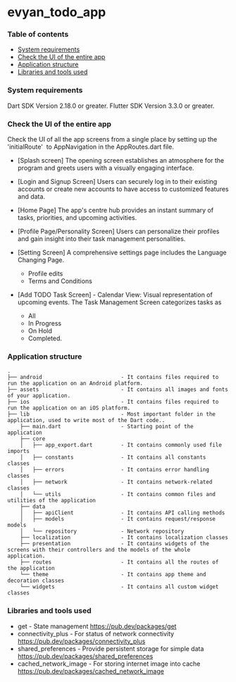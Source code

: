 
# evyan_todo_app
### Table of contents
- [System requirements](#system-requirements)
- [Check the UI of the entire app](#app-navigations)
- [Application structure](#project-structure)
- [Libraries and tools used](#libraries-and-tools-used)

### System requirements

Dart SDK Version 2.18.0 or greater.
Flutter SDK Version 3.3.0 or greater.

### Check the UI of the entire app

Check the UI of all the app screens from a single place by setting up the 'initialRoute'  to AppNavigation in the AppRoutes.dart file.

- [Splash screen]
   The opening screen establishes an atmosphere for the program and greets users with a visually engaging interface.

- [Login and Signup Screen]
   Users can securely log in to their existing accounts or create new accounts to have access to customized features and data.

- [Home Page]
   The app's centre hub provides an instant summary of tasks, priorities, and upcoming activities.

- [Profile Page/Personality Screen]
   Users can personalize their profiles and gain insight into their task management personalities.

- [Setting Screen]
   A comprehensive settings page includes the Language Changing Page.
    - Profile edits
    - Terms and Conditions

- [Add TODO Task Screen] - Calendar View: Visual representation of upcoming events.
 The Task Management Screen categorizes tasks as 
  - All
  - In Progress
  - On Hold 
  - Completed.


### Application structure

```
.
├── android                         - It contains files required to run the application on an Android platform.
├── assets                          - It contains all images and fonts of your application.
├── ios                             - It contains files required to run the application on an iOS platform.
├── lib                             - Most important folder in the application, used to write most of the Dart code..
    ├── main.dart                   - Starting point of the application
    ├── core
    │   ├── app_export.dart         - It contains commonly used file imports
    │   ├── constants               - It contains all constants classes
    │   ├── errors                  - It contains error handling classes                  
    │   ├── network                 - It contains network-related classes
    │   └── utils                   - It contains common files and utilities of the application
    ├── data
    │   ├── apiClient               - It contains API calling methods 
    │   ├── models                  - It contains request/response models 
    │   └── repository              - Network repository
    ├── localization                - It contains localization classes
    ├── presentation                - It contains widgets of the screens with their controllers and the models of the whole application.
    ├── routes                      - It contains all the routes of the application
    └── theme                       - It contains app theme and decoration classes
    └── widgets                     - It contains all custom widget classes
```

### Libraries and tools used

- get - State management
  https://pub.dev/packages/get
- connectivity_plus - For status of network connectivity
  https://pub.dev/packages/connectivity_plus
- shared_preferences - Provide persistent storage for simple data
  https://pub.dev/packages/shared_preferences
- cached_network_image - For storing internet image into cache
  https://pub.dev/packages/cached_network_image

